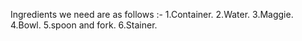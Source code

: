 Ingredients we need are as follows :-
1.Container.
2.Water.
3.Maggie.
4.Bowl.
5.spoon and fork.
6.Stainer.

